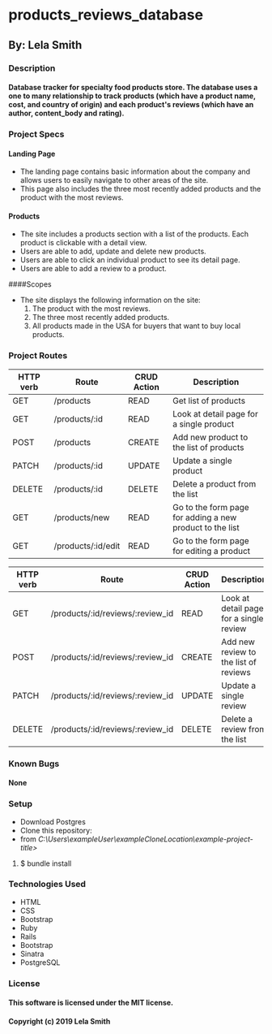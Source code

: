 # products_reviews_database
## By: Lela Smith

### Description
#### Database tracker for specialty food products store. The database uses a one to many relationship to track products (which have a product name, cost, and country of origin) and each product's reviews (which have an author, content_body and rating).

### Project Specs
#### Landing Page
* The landing page contains basic information about the company and allows users to easily navigate to other areas of the site.
* This page also includes the three most recently added products and the product with the most reviews.

#### Products
* The site includes a products section with a list of the products. Each product is clickable with a detail view.
* Users are able to add, update and delete new products.
* Users are able to click an individual product to see its detail page.
* Users are able to add a review to a product.

####Scopes
* The site displays the following information on the site:
  1. The product with the most reviews.
  2. The three most recently added products.
  3. All products made in the USA for buyers that want to buy local products.


### Project Routes
|HTTP verb|Route|CRUD Action|Description|
|---|---|---|---|
|GET|/products|READ|Get list of products|
|GET|/products/:id|READ|Look at detail page for a single product|
|POST|/products|CREATE|Add new product to the list of products|
|PATCH|/products/:id|UPDATE|Update a single product|
|DELETE|/products/:id|DELETE|Delete a product from the list|
|GET|/products/new|READ|Go to the form page for adding a new product to the list|
|GET|/products/:id/edit|READ|Go to the form page for editing a product


|HTTP verb|Route|CRUD Action|Description|
|---|---|---|---|
|GET|/products/:id/reviews/:review_id|READ|Look at detail page for a single review|
|POST|/products/:id/reviews/:review_id|CREATE|Add new review to the list of reviews|
|PATCH|/products/:id/reviews/:review_id|UPDATE|Update a single review|
|DELETE|/products/:id/reviews/:review_id|DELETE|Delete a review from the list|

### Known Bugs
#### None

### Setup
* Download Postgres
* Clone this repository:
* from  _C:\Users\exampleUser\exampleCloneLocation\example-project-title>_
1. $ bundle install


### Technologies Used
* HTML
* CSS
* Bootstrap
* Ruby
* Rails
* Bootstrap
* Sinatra
* PostgreSQL

### License
#### This software is licensed under the MIT license.

#### Copyright (c) 2019 Lela Smith
